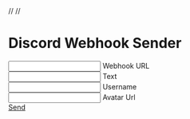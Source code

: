 <!DOCTYPE html>
<html>
<head>
    <link href="http://fonts.googleapis.com/icon?family=Material+Icons" rel=
    "stylesheet">
    <link href=
    "https://cdnjs.cloudflare.com/ajax/libs/materialize/0.97.7/css/materialize.min.css"
    rel="stylesheet">
    <meta content="width=device-width, initial-scale=1.0" name="viewport">
    //<title>Discord Webhook Sender</title>
    //<style>
    //.btn-full-width {
    //width: 100%;
    //}
    //</style>
</head>
<body>
    <main class="container">
        <div class="card card-panel center">
            <h1>Discord Webhook Sender</h1>
        </div>
        <div class="card card-panel">
            <div class="input-field">
                <input id="url" type="text"> <label for=
                "url">Webhook URL</label>
            </div>
            <div class="input-field">
                <input id="content" type="text"> <label for=
                "content">Text</label>
            </div>
            <div class="row">
                <div class="input-field s6 col">
                    <input id="username" type="text"> <label for=
                    "username">Username</label>
                </div>
                <div class="input-field s6 col">
                    <input id="avatar_url" type="text"> <label for=
                    "avatar_url">Avatar Url</label>
                </div>
            </div>
        </div><a class="btn btn-large btn-full-width waves-effect waves-light"
        href="#!">Send</a>
    </main>
    <script src="https://code.jquery.com/jquery-2.1.1.min.js" type=
    "text/javascript">
    </script> 
    <script src=
    "https://cdnjs.cloudflare.com/ajax/libs/materialize/0.97.7/js/materialize.min.js">
    </script> 
    <script>
    $(function() {
        $('a').click(function(e) {
        var url = $("#url").val();
        var content = $("#content").val();
        var username = $("#username").val();
        var avatar_url = $("#avatar_url").val();
        $.post(url,
    {"content": content, "username": username, "avatar_url": avatar_url},
        function(){
            Materialize.toast('Message Sent!', 4000)
        });
        });
    });
    </script>
</body>
</html>
